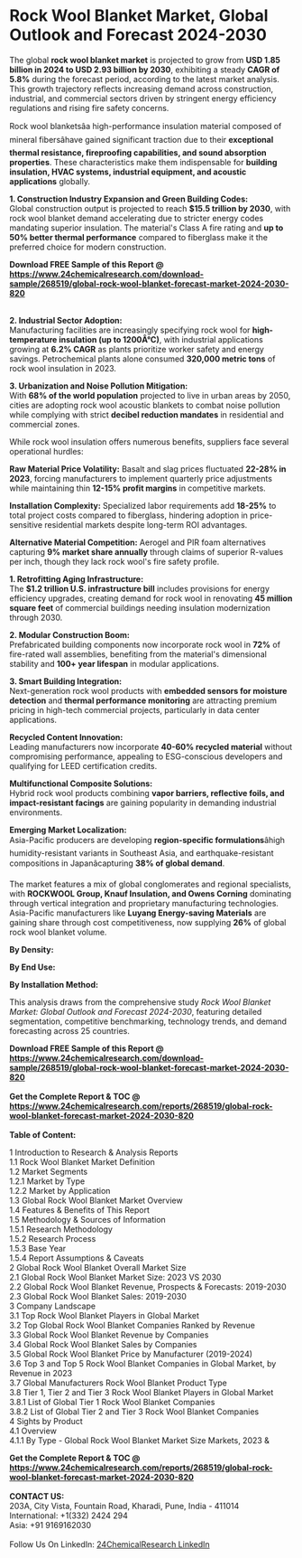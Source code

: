 <h1>Rock Wool Blanket Market, Global Outlook and Forecast 2024-2030</h1><p>The global <strong>rock wool blanket market</strong> is projected to grow from <strong>USD 1.85 billion in 2024 to USD 2.93 billion by 2030</strong>, exhibiting a steady <strong>CAGR of 5.8%</strong> during the forecast period, according to the latest market analysis. This growth trajectory reflects increasing demand across construction, industrial, and commercial sectors driven by stringent energy efficiency regulations and rising fire safety concerns.</p><p>Rock wool blanketsâa high-performance insulation material composed of mineral fibersâhave gained significant traction due to their <strong>exceptional thermal resistance, fireproofing capabilities, and sound absorption properties</strong>. These characteristics make them indispensable for <strong>building insulation, HVAC systems, industrial equipment, and acoustic applications</strong> globally.</p><p><strong>1. Construction Industry Expansion and Green Building Codes:</strong><br>
Global construction output is projected to reach <strong>$15.5 trillion by 2030</strong>, with rock wool blanket demand accelerating due to stricter energy codes mandating superior insulation. The material's Class A fire rating and <strong>up to 50% better thermal performance</strong> compared to fiberglass make it the preferred choice for modern construction.</p><div><b>Download FREE Sample of this Report @ 
            <a href="https://www.24chemicalresearch.com/download-sample/268519/global-rock-wool-blanket-forecast-market-2024-2030-820">
            https://www.24chemicalresearch.com/download-sample/268519/global-rock-wool-blanket-forecast-market-2024-2030-820</a></b></div><br><p><strong>2. Industrial Sector Adoption:</strong><br>
Manufacturing facilities are increasingly specifying rock wool for <strong>high-temperature insulation (up to 1200Â°C)</strong>, with industrial applications growing at <strong>6.2% CAGR</strong> as plants prioritize worker safety and energy savings. Petrochemical plants alone consumed <strong>320,000 metric tons</strong> of rock wool insulation in 2023.</p><p><strong>3. Urbanization and Noise Pollution Mitigation:</strong><br>
With <strong>68% of the world population</strong> projected to live in urban areas by 2050, cities are adopting rock wool acoustic blankets to combat noise pollution while complying with strict <strong>decibel reduction mandates</strong> in residential and commercial zones.</p><p>While rock wool insulation offers numerous benefits, suppliers face several operational hurdles:</p><p><strong>Raw Material Price Volatility:</strong> Basalt and slag prices fluctuated <strong>22-28% in 2023</strong>, forcing manufacturers to implement quarterly price adjustments while maintaining thin <strong>12-15% profit margins</strong> in competitive markets.</p><p><strong>Installation Complexity:</strong> Specialized labor requirements add <strong>18-25%</strong> to total project costs compared to fiberglass, hindering adoption in price-sensitive residential markets despite long-term ROI advantages.</p><p><strong>Alternative Material Competition:</strong> Aerogel and PIR foam alternatives capturing <strong>9% market share annually</strong> through claims of superior R-values per inch, though they lack rock wool's fire safety profile.</p><p><strong>1. Retrofitting Aging Infrastructure:</strong><br>
The <strong>$1.2 trillion U.S. infrastructure bill</strong> includes provisions for energy efficiency upgrades, creating demand for rock wool in renovating <strong>45 million square feet</strong> of commercial buildings needing insulation modernization through 2030.</p><p><strong>2. Modular Construction Boom:</strong><br>
Prefabricated building components now incorporate rock wool in <strong>72%</strong> of fire-rated wall assemblies, benefiting from the material's dimensional stability and <strong>100+ year lifespan</strong> in modular applications.</p><p><strong>3. Smart Building Integration:</strong><br>
Next-generation rock wool products with <strong>embedded sensors for moisture detection</strong> and <strong>thermal performance monitoring</strong> are attracting premium pricing in high-tech commercial projects, particularly in data center applications.</p><p><strong>Recycled Content Innovation:</strong><br>
	Leading manufacturers now incorporate <strong>40-60% recycled material</strong> without compromising performance, appealing to ESG-conscious developers and qualifying for LEED certification credits.</p><p><strong>Multifunctional Composite Solutions:</strong><br>
	Hybrid rock wool products combining <strong>vapor barriers, reflective foils, and impact-resistant facings</strong> are gaining popularity in demanding industrial environments.</p><p><strong>Emerging Market Localization:</strong><br>
	Asia-Pacific producers are developing <strong>region-specific formulations</strong>âhigh humidity-resistant variants in Southeast Asia, and earthquake-resistant compositions in Japanâcapturing <strong>38% of global demand</strong>.</p><p>The market features a mix of global conglomerates and regional specialists, with <strong>ROCKWOOL Group, Knauf Insulation, and Owens Corning</strong> dominating through vertical integration and proprietary manufacturing technologies. Asia-Pacific manufacturers like <strong>Luyang Energy-saving Materials</strong> are gaining share through cost competitiveness, now supplying <strong>26%</strong> of global rock wool blanket volume.</p><p><strong>By Density:</strong></p><p><strong>By End Use:</strong></p><p><strong>By Installation Method:</strong></p><p>This analysis draws from the comprehensive study <em>Rock Wool Blanket Market: Global Outlook and Forecast 2024-2030</em>, featuring detailed segmentation, competitive benchmarking, technology trends, and demand forecasting across 25 countries.</p><div><b>Download FREE Sample of this Report @ 
            <a href="https://www.24chemicalresearch.com/download-sample/268519/global-rock-wool-blanket-forecast-market-2024-2030-820">
            https://www.24chemicalresearch.com/download-sample/268519/global-rock-wool-blanket-forecast-market-2024-2030-820</a></b></div><br><div><b>Get the Complete Report & TOC @ 
            <a href="https://www.24chemicalresearch.com/reports/268519/global-rock-wool-blanket-forecast-market-2024-2030-820">
            https://www.24chemicalresearch.com/reports/268519/global-rock-wool-blanket-forecast-market-2024-2030-820</a></b></div><br>
            <b>Table of Content:</b><p>1 Introduction to Research & Analysis Reports<br />
    1.1 Rock Wool Blanket Market Definition<br />
    1.2 Market Segments<br />
        1.2.1 Market by Type<br />
        1.2.2 Market by Application<br />
    1.3 Global Rock Wool Blanket Market Overview<br />
    1.4 Features & Benefits of This Report<br />
    1.5 Methodology & Sources of Information<br />
        1.5.1 Research Methodology<br />
        1.5.2 Research Process<br />
        1.5.3 Base Year<br />
        1.5.4 Report Assumptions & Caveats<br />
2 Global Rock Wool Blanket Overall Market Size<br />
    2.1 Global Rock Wool Blanket Market Size: 2023 VS 2030<br />
    2.2 Global Rock Wool Blanket Revenue, Prospects & Forecasts: 2019-2030<br />
    2.3 Global Rock Wool Blanket Sales: 2019-2030<br />
3 Company Landscape<br />
    3.1 Top Rock Wool Blanket Players in Global Market<br />
    3.2 Top Global Rock Wool Blanket Companies Ranked by Revenue<br />
    3.3 Global Rock Wool Blanket Revenue by Companies<br />
    3.4 Global Rock Wool Blanket Sales by Companies<br />
    3.5 Global Rock Wool Blanket Price by Manufacturer (2019-2024)<br />
    3.6 Top 3 and Top 5 Rock Wool Blanket Companies in Global Market, by Revenue in 2023<br />
    3.7 Global Manufacturers Rock Wool Blanket Product Type<br />
    3.8 Tier 1, Tier 2 and Tier 3 Rock Wool Blanket Players in Global Market<br />
        3.8.1 List of Global Tier 1 Rock Wool Blanket Companies<br />
        3.8.2 List of Global Tier 2 and Tier 3 Rock Wool Blanket Companies<br />
4 Sights by Product<br />
    4.1 Overview<br />
        4.1.1 By Type - Global Rock Wool Blanket Market Size Markets, 2023 &</p><div><b>Get the Complete Report & TOC @ 
            <a href="https://www.24chemicalresearch.com/reports/268519/global-rock-wool-blanket-forecast-market-2024-2030-820">
            https://www.24chemicalresearch.com/reports/268519/global-rock-wool-blanket-forecast-market-2024-2030-820</a></b></div><br><b>CONTACT US:</b><br>
            203A, City Vista, Fountain Road, Kharadi, Pune, India - 411014<br>
            International: +1(332) 2424 294<br>
            Asia: +91 9169162030 <br><br>
            Follow Us On LinkedIn: <a href="https://www.linkedin.com/company/24chemicalresearch/">24ChemicalResearch LinkedIn</a>